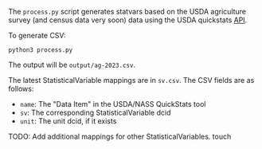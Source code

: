 The `process.py` script generates statvars based on the 
USDA agriculture survey (and census data very soon) data 
using the USDA quickstats [API][api].

[api]: https://quickstats.nass.usda.gov/api/

To generate CSV:
```
python3 process.py
```

The output will be `output/ag-2023.csv`.

The latest StatisticalVariable mappings are in `sv.csv`. The CSV fields are as follows: 

* `name`: The "Data Item" in the USDA/NASS QuickStats tool 
* `sv`: The corresponding StatisticalVariable dcid
* `unit`: The unit dcid, if it exists 

TODO: Add additional mappings for other StatisticalVariables.
touch
